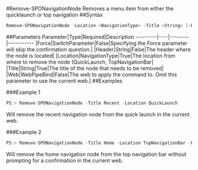 #Remove-SPONavigationNode
Removes a menu item from either the quicklaunch or top navigation
##Syntax
```powershell
Remove-SPONavigationNode -Location <NavigationType> -Title <String> [-Header <String>] [-Force [<SwitchParameter>]] [-Web <WebPipeBind>]
```


##Parameters
Parameter|Type|Required|Description
---------|----|--------|-----------
|Force|SwitchParameter|False|Specifying the Force parameter will skip the confirmation question.|
|Header|String|False|The header where the node is located|
|Location|NavigationType|True|The location from where to remove the node (QuickLaunch, TopNavigationBar|
|Title|String|True|The title of the node that needs to be removed|
|Web|WebPipeBind|False|The web to apply the command to. Omit this parameter to use the current web.|
##Examples

###Example 1
```powershell
PS:> Remove-SPONavigationNode -Title Recent -Location QuickLaunch
```
Will remove the recent navigation node from the quick launch in the current web.

###Example 2
```powershell
PS:> Remove-SPONavigationNode -Title Home -Location TopNavigationBar -Force
```
Will remove the home navigation node from the top navigation bar without prompting for a confirmation in the current web.
